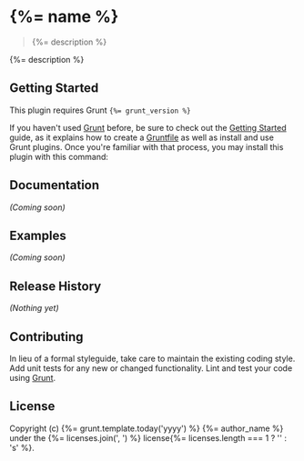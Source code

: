 
# {%= name %}

> {%= description %}

{%= description %}

## Getting Started

This plugin requires Grunt `{%= grunt_version %}`

If you haven't used [Grunt](http://gruntjs.com/) before, be sure to check out the [Getting Started](http://gruntjs.com/getting-started) guide, as it explains how to create a [Gruntfile](http://gruntjs.com/sample-gruntfile) as well as install and use Grunt plugins. Once you're familiar with that process, you may install this plugin with this command:

## Documentation
_(Coming soon)_

## Examples
_(Coming soon)_

## Release History
_(Nothing yet)_

## Contributing
In lieu of a formal styleguide, take care to maintain the existing coding style. Add unit tests for any new or changed functionality. Lint and test your code using [Grunt](http://gruntjs.com/).

## License
Copyright (c) {%= grunt.template.today('yyyy') %} {%= author_name %} under the {%= licenses.join(', ') %} license{%= licenses.length === 1 ? '' : 's' %}.
